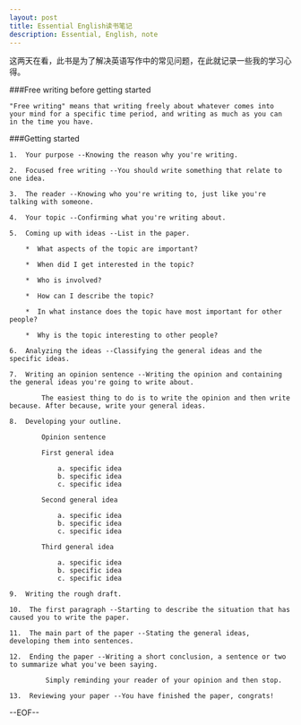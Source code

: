 ```yaml
---
layout: post
title: Essential English读书笔记
description: Essential, English, note
---
```

这两天在看<Essential English>，此书是为了解决英语写作中的常见问题，在此就记录一些我的学习心得。

###Free writing before getting started

    "Free writing" means that writing freely about whatever comes into your mind for a specific time period, and writing as much as you can in the time you have.
   
 
###Getting started

    1.  Your purpose --Knowing the reason why you're writing.

    2.  Focused free writing --You should write something that relate to one idea.

    3.  The reader --Knowing who you're writing to, just like you're talking with someone.

    4.  Your topic --Confirming what you're writing about.

    5.  Coming up with ideas --List in the paper.

        *  What aspects of the topic are important?

        *  When did I get interested in the topic?

        *  Who is involved?

        *  How can I describe the topic?

        *  In what instance does the topic have most important for other people?

        *  Why is the topic interesting to other people?

    6.  Analyzing the ideas --Classifying the general ideas and the specific ideas.

    7.  Writing an opinion sentence --Writing the opinion and containing the general ideas you're going to write about.

            The easiest thing to do is to write the opinion and then write because. After because, write your general ideas.

    8.  Developing your outline.

            Opinion sentence

            First general idea

                a. specific idea
                b. specific idea
                c. specific idea
        
            Second general idea

                a. specific idea
                b. specific idea
                c. specific idea        

            Third general idea

                a. specific idea
                b. specific idea
                c. specific idea
    
    9.  Writing the rough draft.
 
    10.  The first paragraph --Starting to describe the situation that has caused you to write the paper.

    11.  The main part of the paper --Stating the general ideas, developing them into sentences.

    12.  Ending the paper --Writing a short conclusion, a sentence or two to summarize what you've been saying.

             Simply reminding your reader of your opinion and then stop.

    13.  Reviewing your paper --You have finished the paper, congrats! 



--EOF--
